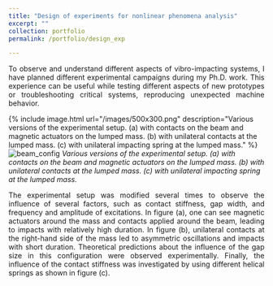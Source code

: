 ```yaml
---
title: "Design of experiments for nonlinear phenomena analysis"
excerpt: ""
collection: portfolio
permalink: /portfolio/design_exp

---
```


<p align="justify">
To observe and understand different aspects of vibro-impacting systems, I have planned different experimental campaigns during my Ph.D. work. This experience can be useful while testing different aspects of new prototypes or troubleshooting critical systems, reproducing unexpected machine behavior.
</p>

{% include image.html url="/images/500x300.png" description="Various versions of the experimental setup. (a) with contacts on the beam and magnetic actuators on the lumped mass. (b) with unilateral contacts at the lumped mass. (c) with unilateral impacting spring at the lumped mass." %}
![beam_config](/images/500x300.png)
*Various versions of the experimental setup. (a) with contacts on the beam and magnetic actuators on the lumped mass. (b) with unilateral contacts at the lumped mass. (c) with unilateral impacting spring at the lumped mass.*
<p align="justify">
The experimental setup was modified several times to observe the influence of several factors, such as contact stiffness, gap width, and frequency and amplitude of excitations. In figure (a), one can see magnetic actuators around the mass and contacts applied around the beam, leading to impacts with relatively high duration. In figure (b), unilateral contacts at the right-hand side of the mass led to asymmetric oscillations and impacts with short duration. Theoretical predictions about the influence of the gap size in this configuration were observed experimentally. Finally, the influence of the contact stiffness was investigated by using different helical springs as shown in figure (c).
</p>
